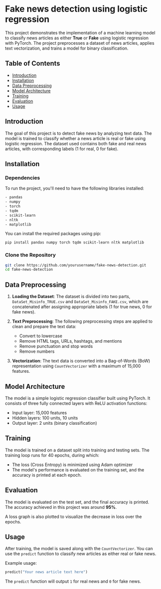 # Fake news detection using logistic regression

This project demonstrates the implementation of a machine learning model to classify news articles as either **True** or **Fake** using logistic regression with PyTorch. The project preprocesses a dataset of news articles, applies text vectorization, and trains a model for binary classification.

## Table of Contents
- [Introduction](#introduction)
- [Installation](#installation)
- [Data Preprocessing](#data-preprocessing)
- [Model Architecture](#model-architecture)
- [Training](#training)
- [Evaluation](#evaluation)
- [Usage](#usage)

## Introduction

The goal of this project is to detect fake news by analyzing text data. The model is trained to classify whether a news article is real or fake using logistic regression. The dataset used contains both fake and real news articles, with corresponding labels (1 for real, 0 for fake).

## Installation

### Dependencies
To run the project, you'll need to have the following libraries installed:

```bash
- pandas
- numpy
- torch
- tqdm
- scikit-learn
- nltk
- matplotlib
```

You can install the required packages using pip:

```bash
pip install pandas numpy torch tqdm scikit-learn nltk matplotlib
```

### Clone the Repository

```bash
git clone https://github.com/yourusername/fake-news-detection.git
cd fake-news-detection
```

## Data Preprocessing

1. **Loading the Dataset**: The dataset is divided into two parts, `DataSet_Misinfo_TRUE.csv` and `DataSet_Misinfo_FAKE.csv`, which are concatenated after assigning appropriate labels (1 for true news, 0 for fake news).

2. **Text Preprocessing**: The following preprocessing steps are applied to clean and prepare the text data:
   - Convert to lowercase
   - Remove HTML tags, URLs, hashtags, and mentions
   - Remove punctuation and stop words
   - Remove numbers

3. **Vectorization**: The text data is converted into a Bag-of-Words (BoW) representation using `CountVectorizer` with a maximum of 15,000 features.

## Model Architecture

The model is a simple logistic regression classifier built using PyTorch. It consists of three fully connected layers with ReLU activation functions:

- Input layer: 15,000 features
- Hidden layers: 100 units, 10 units
- Output layer: 2 units (binary classification)

## Training

The model is trained on a dataset split into training and testing sets. The training loop runs for 40 epochs, during which:
- The loss (Cross Entropy) is minimized using Adam optimizer
- The model's performance is evaluated on the training set, and the accuracy is printed at each epoch.

## Evaluation

The model is evaluated on the test set, and the final accuracy is printed. The accuracy achieved in this project was around **95%**.

A loss graph is also plotted to visualize the decrease in loss over the epochs.

## Usage

After training, the model is saved along with the `CountVectorizer`. You can use the `predict` function to classify new articles as either real or fake news.

Example usage:

```python
predict("Your news article text here")
```

The `predict` function will output `1` for real news and `0` for fake news.

